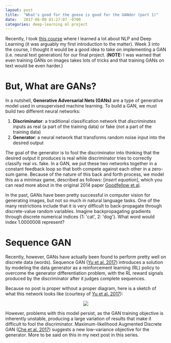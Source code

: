 ```yaml
---
layout: post
title:  "What's good for the goose is good for the GANder (part 1)"
date:   2017-06-08 01:27:07 -0700
categories: deep-learning ml project
---
```


Recently, I took [this course](https://cs224n.stanford.edu) where I learned a lot about NLP and Deep Learning (it was arguably my first introduction to the matter). Week 3 into the course, I thought it would be a good idea to take on implementing a GAN (i.e. neural text generation) for our final project. (**NOTE:** I was warned that even training GANs on images takes lots of tricks and that training GANs on text would be even harder.)

# But, What are GANs?

In a nutshell, **Generative Adversarial Nets (GANs)** are a type of generative model used in unsupervised machine learning. To build a GAN, we must build two different neural networks:
1. **Discriminator**: a traditional classification network that *discriminates* inputs as real (a part of the training data) or fake (not a part of the training data)
2. **Generator**: a neural network that transforms random noise input into the desired output

The goal of the generator is to fool the discriminator into thinking that the desired output it produces is real while discriminator tries to correctly classify real vs. fake. In a GAN, we put these two networks together in a constant feedback loop so that both compete against each other in a zero-sum game. Because of the nature of this back and forth process, we model this as a minimax game, described as follows: [*insert equation*], which you can read more about in the original 2014 paper [Goodfellow et al](https://arxiv.org/abs/1406.2661).

In the past, GANs have been pretty successful in computer vision for generating images, but not so much in natural language tasks. One of the many restrictions include that it is very difficult to back-propagate through discrete-value random variables. Imagine backpropagating gradients through discrete numerical indices {1: 'cat', 2: 'dog'}. What word would index 1.0000008 represent?

# Sequence GAN

Recently, however, GANs have actually been found to perform pretty well on discrete data (words). Sequence GAN ([Yu et al. 2017][seq-gan]) introduces a solution by modeling the data generator as a reinforcement learning (RL) policy to overcome the generator differentiation problem, with the RL reward signals produced by the discriminator after it judges complete sequences.

Because no post is proper without a proper diagram, here is a sketch of what this network looks like (courtesy of [Yu et al. 2017][seq-gan]): 

<div style="text-align: center"><img src="https://raw.githubusercontent.com/LantaoYu/SeqGAN/master/figures/seqgan.png"></div>

However, problems with this model persist, as the GAN training objective is inherently unstable, producing a large variation of results that make it difficult to fool the discriminator. Maximum-likelihood Augmented Discrete GAN ([Che et al. 2017][mali-gan]) suggests a new low-variance objective for the generator. More to be said on this in my next post in this series.

<!---# Maximum Likelihood Augmented Discrete GAN

However, problems with this model persist, as the GAN training objective is inherently unstable, producing a large variation of results that make it difficult to fool the discriminator. Maximum-Likelihood Augmented Discrete GAN (Che at al. 2017) suggests a new low-variance objective for the generator, using a normalized reward signal from the discriminator that corresponds to log-likelihood. Our project explores both proposed implementations: we produce experimental results on both synthetic and real-world discrete datasets to explore the effectiveness of GAN over strong baselines.

# Final Thoughts?

Overall, despite the initially-steep learning curve, I really enjoyed working on this project. It was pretty cool that I got to work on cutting-edge research (and implement papers less than a week after they had been published no less!). 10/10 would definitely do again.-->

[seq-gan]: https://arxiv.org/abs/1609.05473
[mali-gan]: https://arxiv.org/abs/1702.07983
